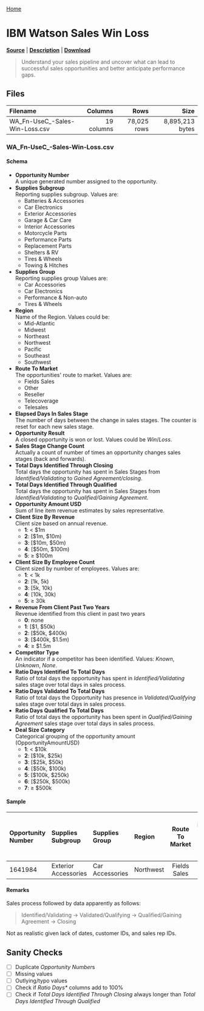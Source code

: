 [Home](../README.md)

# IBM Watson Sales Win Loss

[**Source**](https://www.ibm.com/communities/analytics/watson-analytics-blog/guide-to-sample-datasets/) | [**Description**](https://www.ibm.com/communities/analytics/watson-analytics-blog/sales-win-loss-sample-dataset/) | [**Download**](https://community.watsonanalytics.com/wp-content/uploads/2015/04/WA_Fn-UseC_-Sales-Win-Loss.csv)

> Understand your sales pipeline and uncover what can lead to successful sales opportunities and better anticipate performance gaps.

## Files

| Filename | Columns | Rows | Size |
|:---------|--------:|-----:|-----:|
| WA_Fn-UseC_-Sales-Win-Loss.csv | 19 columns | 78,025 rows | 8,895,213 bytes |

### WA_Fn-UseC_-Sales-Win-Loss.csv

#### Schema

* __Opportunity Number__<br/>
	A unique generated number assigned to the opportunity.
* __Supplies Subgroup__<br/>
	Reporting supplies subgroup. Values are:
	- Batteries & Accessories
	- Car Electronics
	- Exterior Accessories
	- Garage & Car Care
	- Interior Accessories
	- Motorcycle Parts
	- Performance Parts
	- Replacement Parts
	- Shelters & RV
	- Tires & Wheels
	- Towing & Hitches
* __Supplies Group__<br/>
	Reporting supplies group Values are: 
	- Car Accessories
	- Car Electronics
	- Performance & Non-auto
	- Tires & Wheels
* __Region__<br/>
	Name of the Region. Values could be:
	- Mid-Atlantic
	- Midwest
	- Northeast
	- Northwest
	- Pacific
	- Southeast
	- Southwest
* __Route To Market__<br/>
	The opportunities' route to market. Values are:
	- Fields Sales
	- Other
	- Reseller
	- Telecoverage
	- Telesales
* __Elapsed Days In Sales Stage__<br/>
	The number of days between the change in sales stages. The counter is reset for each new sales stage.
* __Opportunity Result__<br/>
	A closed opportunity is won or lost. Values could be *Win*/*Loss*.
* __Sales Stage Change Count__<br/>
	Actually a count of number of times an opportunity changes sales stages (back and forwards).
* __Total Days Identified Through Closing__<br/>
	Total days the opportunity has spent in Sales Stages from *Identified/Validating* to *Gained Agreement/closing*.
* __Total Days Identified Through Qualified__<br/>
	Total days the opportunity has spent in Sales Stages from *Identified/Validating* to *Qualified/Gaining Agreement*.
* __Opportunity Amount USD__<br/>
	Sum of line item revenue estimates by sales representative.
* __Client Size By Revenue__<br/>
	Client size based on annual revenue.
	- **1**: < \$1m
	- **2**: [\$1m, \$10m)
	- **3**: [\$10m, \$50m)
	- **4**: [\$50m, \$100m)
	- **5**: &ge; \$100m
* __Client Size By Employee Count__<br/>
	Client sized by number of employees. Values are:
	- **1**: < 1k
	- **2**: [1k, 5k)
	- **3**: [5k, 10k)
	- **4**: [10k, 30k)
	- **5**: &ge; 30k
* __Revenue From Client Past Two Years__<br/>
	Revenue identified from this client in past two years
	- **0**: none
	- **1**: [\$1, \$50k) 
	- **2**: [\$50k, \$400k) 
	- **3**: [\$400k, \$1.5m) 
	- **4**: &ge; \$1.5m
* __Competitor Type__<br/>
	An indicator if a competitor has been identified. Values: *Known*, *Unknown*, *None*.
* __Ratio Days Identified To Total Days__<br/>
	Ratio of total days the opportunity has spent in *Identified/Validating* sales stage over total days in sales process.
* __Ratio Days Validated To Total Days__<br/>
	Ratio of total days the Opportunity has presence in *Validated/Qualifying* sales stage over total days in sales process.
* __Ratio Days Qualified To Total Days__<br/>
	Ratio of total days the opportunity has been spent in *Qualified/Gaining Agreement* sales stage over total days in sales process.
* __Deal Size Category__<br/>
	Categorical grouping of the opportunity amount (OpportunityAmountUSD)
	- **1**: < \$10k 
	- **2**: [\$10k, \$25k)
	- **3**: [\$25k, \$50k)
	- **4**: [\$50k, \$100k)
	- **5**: [\$100k, \$250k)
	- **6**: [\$250k, \$500k)
	- **7**: &ge; \$500k

#### Sample

| Opportunity Number | Supplies Subgroup | Supplies Group | Region | Route To Market | Elapsed Days In Sales Stage | Opportunity Result | Sales Stage Change Count | Total Days Identified Through Closing | Total Days Identified Through Qualified | Opportunity Amount USD | Client Size By Revenue | Client Size By Employee Count | Revenue From Client Past Two Years | Competitor Type | Ratio Days Identified To Total Days | Ratio Days Validated To Total Days | Ratio Days Qualified To Total Days | Deal Size Category |
|:--|:--|:--|:--|:-:|--:|:-:|--:|--:|--:|--:|:-:|:-:|:-:|:-:|--:|--:|--:|:-:|
| 1641984	| Exterior Accessories | Car Accessories | Northwest | Fields Sales | 76 | Won | 13 | 104 | 101 | 0 | 5 | 5 | 0 | Unknown | 0.69636 | 0.113985 | 0.154215 | 1 |

#### Remarks

Sales process followed by data apparently as follows:

> Identified/Validating &rarr; Validated/Qualifying &rarr; Qualified/Gaining Agreement &rarr; Closing

Not as realistic given lack of dates, customer IDs, and sales rep IDs.

## Sanity Checks

- [ ] Duplicate *Opportunity Number*s
- [ ] Missing values
- [ ] Outlying/typo values
- [ ] Check if *Ratio Days\** columns add to 100%
- [ ] Check if *Total Days Identified Through Closing* always longer than *Total Days Identified Through Qualified*
